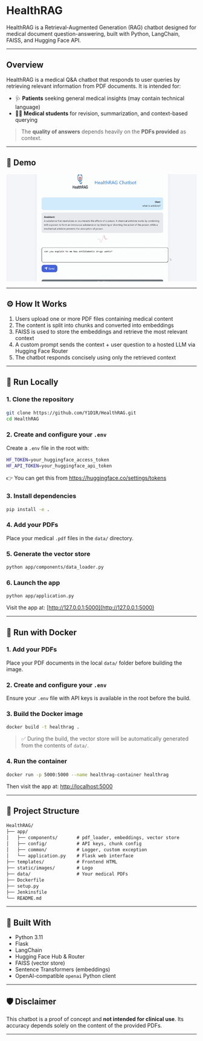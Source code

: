 
# HealthRAG

HealthRAG is a Retrieval-Augmented Generation (RAG) chatbot designed for medical document question-answering, built with Python, LangChain, FAISS, and Hugging Face API.

---

## Overview

HealthRAG is a medical Q&A chatbot that responds to user queries by retrieving relevant information from PDF documents. It is intended for:

- 🩺 **Patients** seeking general medical insights (may contain technical language)
- 👨‍⚕️ **Medical students** for revision, summarization, and context-based querying

> The **quality of answers** depends heavily on the **PDFs provided** as context.

---

## 🎥 Demo

![Demo](HealthRag_demo.gif)

---

## ⚙️ How It Works

1. Users upload one or more PDF files containing medical content
2. The content is split into chunks and converted into embeddings
3. FAISS is used to store the embeddings and retrieve the most relevant context
4. A custom prompt sends the context + user question to a hosted LLM via Hugging Face Router
5. The chatbot responds concisely using only the retrieved context

---

## 🧪 Run Locally

### 1. Clone the repository
```bash
git clone https://github.com/Y1D1R/HealthRAG.git
cd HealthRAG
```

### 2. Create and configure your `.env`
Create a `.env` file in the root with:
```bash
HF_TOKEN=your_huggingface_access_token
HF_API_TOKEN=your_huggingface_api_token
```
👉 You can get this from https://huggingface.co/settings/tokens

### 3. Install dependencies
```bash
pip install -e .
```

### 4. Add your PDFs
Place your medical `.pdf` files in the `data/` directory.

### 5. Generate the vector store
```bash
python app/components/data_loader.py
```

### 6. Launch the app
```bash
python app/application.py
```
Visit the app at: [http://127.0.0.1:5000](http://127.0.0.1:5000)

---

## 🐳 Run with Docker

### 1. Add your PDFs
Place your PDF documents in the local `data/` folder before building the image.

### 2. Create and configure your `.env`
Ensure your `.env` file with API keys is available in the root before the build.

### 3. Build the Docker image
```bash
docker build -t healthrag .
```

> ✅ During the build, the vector store will be automatically generated from the contents of `data/`.

### 4. Run the container
```bash
docker run -p 5000:5000 --name healthrag-container healthrag
```

Then visit the app at: [http://localhost:5000](http://localhost:5000)

---

## 📁 Project Structure

```
HealthRAG/
├── app/
│   ├── components/       # pdf_loader, embeddings, vector store
│   ├── config/           # API keys, chunk config
│   ├── common/           # Logger, custom exception
│   └── application.py    # Flask web interface
├── templates/            # Frontend HTML
├── static/images/        # Logo
├── data/                 # Your medical PDFs
├── Dockerfile
├── setup.py
├── Jenkinsfile
└── README.md
```

---

## 🧰 Built With

- Python 3.11
- Flask
- LangChain
- Hugging Face Hub & Router
- FAISS (vector store)
- Sentence Transformers (embeddings)
- OpenAI-compatible `openai` Python client

---

## 🛡️ Disclaimer
This chatbot is a proof of concept and **not intended for clinical use**. Its accuracy depends solely on the content of the provided PDFs.

---
